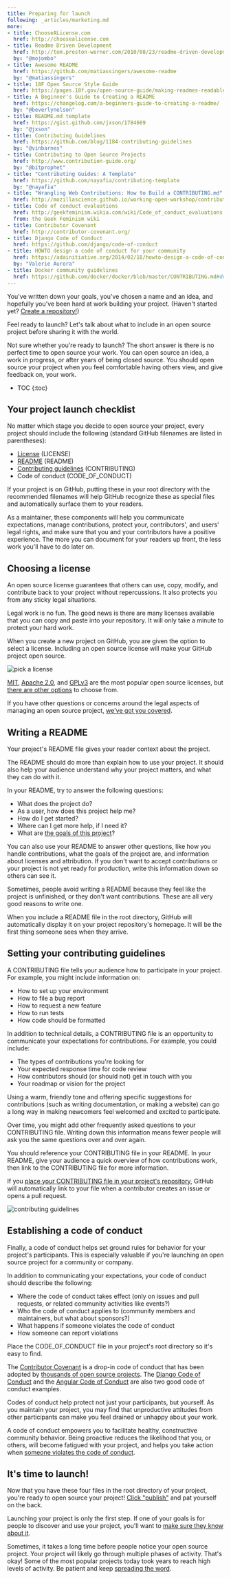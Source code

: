 ```yaml
---
title: Preparing for launch
following: _articles/marketing.md
more:
- title: ChooseALicense.com
  href: http://choosealicense.com
- title: Readme Driven Development
  href: http://tom.preston-werner.com/2010/08/23/readme-driven-development.html
  by: "@mojombo"
- title: Awesome README
  href: https://github.com/matiassingers/awesome-readme
  by: "@matiassingers"
- title: 18F Open Source Style Guide
  href: https://pages.18f.gov/open-source-guide/making-readmes-readable/
- title: A Beginner's Guide to Creating a README
  href: https://changelog.com/a-beginners-guide-to-creating-a-readme/
  by: "@beverlynelson"
- title: README.md template
  href: https://gist.github.com/jxson/1784669
  by: "@jxson"
- title: Contributing Guidelines
  href: https://github.com/blog/1184-contributing-guidelines
  by: "@vinbarnes"
- title: Contributing to Open Source Projects
  href: http://www.contribution-guide.org/
  by: "@bitprophet"
- title: "Contributing Guides: A Template"
  href: https://github.com/nayafia/contributing-template
  by: "@nayafia"
- title: "Wrangling Web Contributions: How to Build a CONTRIBUTING.md"
  href: http://mozillascience.github.io/working-open-workshop/contributing/
- title: Code of conduct evaluations
  href: http://geekfeminism.wikia.com/wiki/Code_of_conduct_evaluations
  from: the Geek Feminism wiki
- title: Contributor Covenant
  href: http://contributor-covenant.org/
- title: Django Code of Conduct
  href: https://github.com/django/code-of-conduct
- title: HOWTO design a code of conduct for your community
  href: https://adainitiative.org/2014/02/18/howto-design-a-code-of-conduct-for-your-community/
  by: "Valerie Aurora"
- title: Docker community guidelines
  href: https://github.com/docker/docker/blob/master/CONTRIBUTING.md#docker-community-guidelines
---
```


You've written down your goals, you've chosen a name and an idea, and hopefully you've been hard at work building your project. (Haven't started yet? [Create a repository!](https://help.github.com/articles/create-a-repo/))

Feel ready to launch? Let's talk about what to include in an open source project before sharing it with the world.

Not sure whether you're ready to launch? The short answer is there is no perfect time to open source your work. You can open source an idea, a work in progress, or after years of being closed source. You should open source your project when you feel comfortable having others view, and give feedback on, your work.

* TOC
{:toc}

## Your project launch checklist

No matter which stage you decide to open source your project, every project should include the following (standard GitHub filenames are listed in parentheses):

* [License](https://help.github.com/articles/open-source-licensing/#where-does-the-license-live-on-my-repository) (LICENSE)
* [README](https://help.github.com/articles/create-a-repo/#commit-your-first-change) (README)
* [Contributing guidelines](https://help.github.com/articles/setting-guidelines-for-repository-contributors/) (CONTRIBUTING)
* Code of conduct (CODE_OF_CONDUCT)

If your project is on GitHub, putting these in your root directory with the recommended filenames will help GitHub recognize these as special files and automatically surface them to your readers.

As a maintainer, these components will help you communicate expectations, manage contributions, protect your, contributors', and users' legal rights, and make sure that you and your contributors have a positive experience. The more you can document for your readers up front, the less work you'll have to do later on.

## Choosing a license

An open source license guarantees that others can use, copy, modify, and contribute back to your project without repercussions. It also protects you from any sticky legal situations.

Legal work is no fun. The good news is there are many licenses available that you can copy and paste into your repository. It will only take a minute to protect your hard work.

When you create a new project on GitHub, you are given the option to select a license. Including an open source license will make your GitHub project open source.

![pick a license](/assets/images/getting-started/repository-license-picker.png)

[MIT](http://choosealicense.com/licenses/mit/), [Apache 2.0](http://choosealicense.com/licenses/apache-2.0/), and [GPLv3](http://choosealicense.com/licenses/gpl-3.0/) are the most popular open source licenses, but [there are other options](http://choosealicense.com) to choose from.

If you have other questions or concerns around the legal aspects of managing an open source project, [we've got you covered](../legal/).

## Writing a README

Your project's README file gives your reader context about the project.

The README should do more than explain how to use your project. It should also help your audience understand why your project matters, and what they can do with it.

In your README, try to answer the following questions:

* What does the project do?
* As a user, how does this project help me?
* How do I get started?
* Where can I get more help, if I need it?
* What are [the goals of this project](../setting-expectations/)?

You can also use your README to answer other questions, like how you handle contributions, what the goals of the project are, and information about licenses and attribution. If you don't want to accept contributions or your project is not yet ready for production, write this information down so others can see it.

Sometimes, people avoid writing a README because they feel like the project is unfinished, or they don't want contributions. These are all very good reasons to write one.

When you include a README file in the root directory, GitHub will automatically display it on your project repository's homepage. It will be the first thing someone sees when they arrive.

## Setting your contributing guidelines

A CONTRIBUTING file tells your audience how to participate in your project. For example, you might include information on:

* How to set up your environment
* How to file a bug report
* How to request a new feature
* How to run tests
* How code should be formatted

In addition to technical details, a CONTRIBUTING file is an opportunity to communicate your expectations for contributions. For example, you could include:

* The types of contributions you're looking for
* Your expected response time for code review
* How contributors should (or should not) get in touch with you
* Your roadmap or vision for the project

Using a warm, friendly tone and offering specific suggestions for contributions (such as writing documentation, or making a website) can go a long way in making newcomers feel welcomed and excited to participate.

Over time, you might add other frequently asked questions to your CONTRIBUTING file. Writing down this information means fewer people will ask you the same questions over and over again.

You should reference your CONTRIBUTING file in your README. In your README, give your audience a quick overview of how contributions work, then link to the CONTRIBUTING file for more information.

If you [place your CONTRIBUTING file in your project's repository](https://help.github.com/articles/setting-guidelines-for-repository-contributors/), GitHub will automatically link to your file when a contributor creates an issue or opens a pull request.

![contributing guidelines](/assets/images/getting-started/Contributing-guidelines.jpg)

## Establishing a code of conduct

Finally, a code of conduct helps set ground rules for behavior for your project's participants. This is especially valuable if you're launching an open source project for a community or company.

In addition to communicating your expectations, your code of conduct should describe the following:

* Where the code of conduct takes effect (only on issues and pull requests, or related community activities like events?)
* Who the code of conduct applies to (community members and maintainers, but what about sponsors?)
* What happens if someone violates the code of conduct
* How someone can report violations

Place the CODE_OF_CONDUCT file in your project's root directory so it's easy to find.

The [Contributor Covenant](http://contributor-covenant.org/) is a drop-in code of conduct that has been adopted by [thousands of open source projects](http://contributor-covenant.org/adopters/). The [Django Code of Conduct](https://www.djangoproject.com/conduct/) and the [Angular Code of Conduct](https://github.com/angular/code-of-conduct/blob/master/CODE_OF_CONDUCT.md) are also two good code of conduct examples.

Codes of conduct help protect not just your participants, but yourself. As you maintain your project, you may find that unproductive attitudes from other participants can make you feel drained or unhappy about your work.

A code of conduct empowers you to facilitate healthy, constructive community behavior. Being proactive reduces the likelihood that you, or others, will become fatigued with your project, and helps you take action when [someone violates the code of conduct](../../troubleshooting/conduct/).

## It's time to launch!

Now that you have these four files in the root directory of your project, you're ready to open source your project! [Click "publish"](https://help.github.com/articles/making-a-private-repository-public/) and pat yourself on the back.

Launching your project is only the first step. If one of your goals is for people to discover and use your project, you'll want to [make sure they know about it](../../marketing/).

Sometimes, it takes a long time before people notice your open source project. Your project will likely go through multiple phases of activity. That's okay! Some of the most popular projects today took years to reach high levels of activity. Be patient and keep [spreading the word](../../marketing/spreading-word/).
